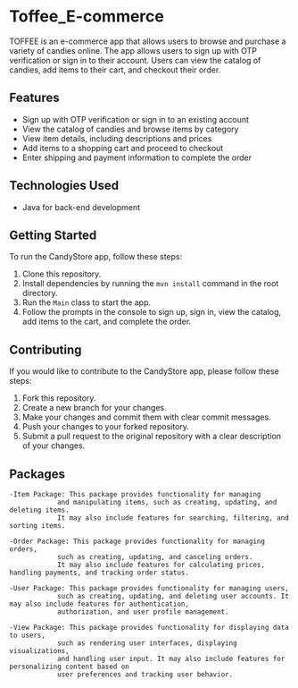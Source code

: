 # Toffee_E-commerce


TOFFEE is an e-commerce app that allows users to browse and purchase a variety of candies online. The app allows users to sign up with OTP verification or sign in to their account. Users can view the catalog of candies, add items to their cart, and checkout their order.

## Features

- Sign up with OTP verification or sign in to an existing account
- View the catalog of candies and browse items by category
- View item details, including descriptions and prices
- Add items to a shopping cart and proceed to checkout
- Enter shipping and payment information to complete the order


## Technologies Used

- Java for back-end development

## Getting Started

To run the CandyStore app, follow these steps:

1. Clone this repository.
2. Install dependencies by running the `mvn install` command in the root directory.
3. Run the `Main` class to start the app.
4. Follow the prompts in the console to sign up, sign in, view the catalog, add items to the cart, and complete the order.

## Contributing

If you would like to contribute to the CandyStore app, please follow these steps:

1. Fork this repository.
2. Create a new branch for your changes.
3. Make your changes and commit them with clear commit messages.
4. Push your changes to your forked repository.
5. Submit a pull request to the original repository with a clear description of your changes.

##	Packages 
    -Item Package: This package provides functionality for managing 
				and manipulating items, such as creating, updating, and deleting items.
				It may also include features for searching, filtering, and sorting items.

    -Order Package: This package provides functionality for managing orders, 
				such as creating, updating, and canceling orders. 
				It may also include features for calculating prices, handling payments, and tracking order status.

    -User Package: This package provides functionality for managing users,
			    such as creating, updating, and deleting user accounts. It may also include features for authentication,
				authorization, and user profile management.

    -View Package: This package provides functionality for displaying data to users, 
                such as rendering user interfaces, displaying visualizations, 
				and handling user input. It may also include features for personalizing content based on 
				user preferences and tracking user behavior.

